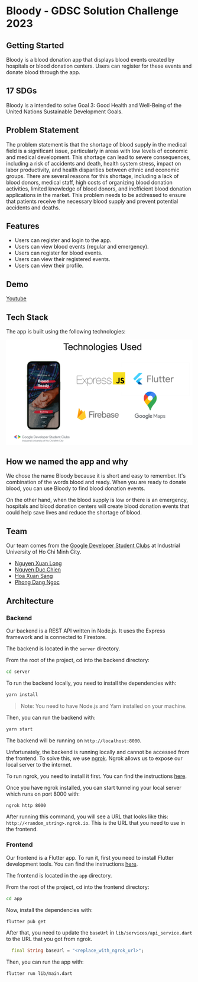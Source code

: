 # Bloody - GDSC Solution Challenge 2023

## Getting Started

Bloody is a blood donation app that displays blood events created by hospitals or blood donation centers. Users can register for these events and donate blood through the app.

## 17 SDGs

Bloody is a intended to solve Goal 3: Good Health and Well-Being of the United Nations Sustainable Development Goals.

## Problem Statement

The problem statement is that the shortage of blood supply in the medical field is a significant issue, particularly in areas with low levels of economic and medical development. This shortage can lead to severe consequences, including a risk of accidents and death, health system stress, impact on labor productivity, and health disparities between ethnic and economic groups. There are several reasons for this shortage, including a lack of blood donors, medical staff, high costs of organizing blood donation activities, limited knowledge of blood donors, and inefficient blood donation applications in the market. This problem needs to be addressed to ensure that patients receive the necessary blood supply and prevent potential accidents and deaths.

## Features

- Users can register and login to the app.
- Users can view blood events (regular and emergency).
- Users can register for blood events.
- Users can view their registered events.
- Users can view their profile.

## Demo

[Youtube](https://youtu.be/EDCIDU-hPrU)

## Tech Stack

The app is built using the following technologies:

![Bloody](images/SC_Presentation02.png)

## How we named the app and why

We chose the name Bloody because it is short and easy to remember. It's combination of the words blood and ready. When you are ready to donate blood, you can use Bloody to find blood donation events.

On the other hand, when the blood supply is low or there is an emergency, hospitals and blood donation centers will create blood donation events that could help save lives and reduce the shortage of blood.

## Team

Our team comes from the [Google Developer Student Clubs](https://developers.google.com/community/dsc) at Industrial University of Ho Chi Minh City.

- [Nguyen Xuan Long](https://github.com/longnguyen-cyber)
- [Nguyen Duc Chien](https://github.com/Kaiwinn)
- [Hoa Xuan Sang](https://github.com/HXSang)
- [Phong Dang Ngoc](https://github.com/PhonggDangg)

## Architecture

### Backend

Our backend is a REST API written in Node.js. It uses the Express framework and is connected to Firestore.

The backend is located in the `server` directory.

From the root of the project, cd into the backend directory:

```bash
cd server
```

To run the backend locally, you need to install the dependencies with:

```bash
yarn install
```

> Note: You need to have Node.js and Yarn installed on your machine.

Then, you can run the backend with:

```bash
yarn start
```

The backend will be running on `http://localhost:8000`.

Unfortunately, the backend is running locally and cannot be accessed from the frontend. To solve this, we use [ngrok](https://ngrok.com/). Ngrok allows us to expose our local server to the internet.

To run ngrok, you need to install it first. You can find the instructions [here](https://ngrok.com/download).

Once you have ngrok installed, you can start tunneling your local server which runs on port 8000 with:

```bash
ngrok http 8000
```

After running this command, you will see a URL that looks like this: `http://<random_string>.ngrok.io`. This is the URL that you need to use in the frontend.

### Frontend

Our frontend is a Flutter app. To run it, first you need to install Flutter development tools. You can find the instructions [here](https://flutter.dev/docs/get-started/install).

The frontend is located in the `app` directory.

From the root of the project, cd into the frontend directory:

```bash
cd app
```

Now, install the dependencies with:

```bash
flutter pub get
```

After that, you need to update the `baseUrl` in `lib/services/api_service.dart` to the URL that you got from ngrok.

```dart
  final String baseUrl = "<replace_with_ngrok_url>";
```

Then, you can run the app with:

```bash
flutter run lib/main.dart
```
